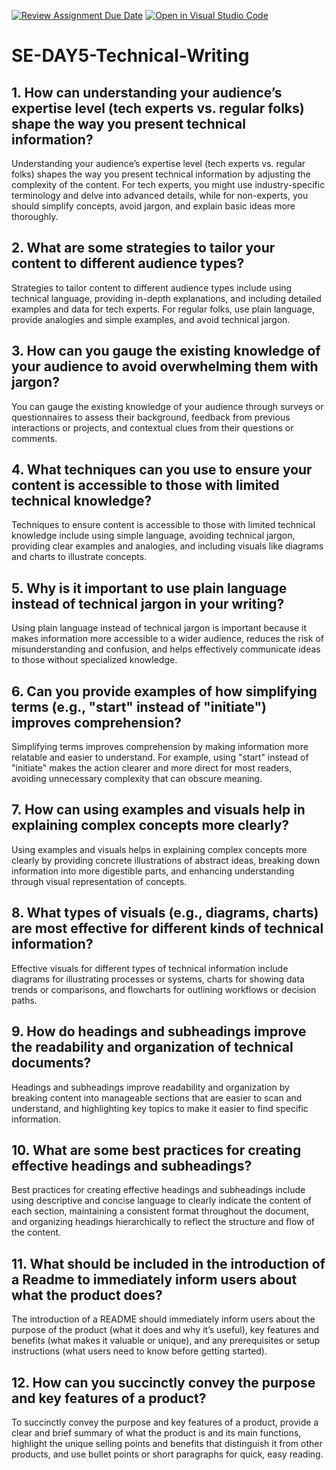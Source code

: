 [![Review Assignment Due Date](https://classroom.github.com/assets/deadline-readme-button-22041afd0340ce965d47ae6ef1cefeee28c7c493a6346c4f15d667ab976d596c.svg)](https://classroom.github.com/a/zsAR-pyY)
[![Open in Visual Studio Code](https://classroom.github.com/assets/open-in-vscode-2e0aaae1b6195c2367325f4f02e2d04e9abb55f0b24a779b69b11b9e10269abc.svg)](https://classroom.github.com/online_ide?assignment_repo_id=15850923&assignment_repo_type=AssignmentRepo)
# SE-DAY5-Technical-Writing
## 1. How can understanding your audience’s expertise level (tech experts vs. regular folks) shape the way you present technical information?
Understanding your audience’s expertise level (tech experts vs. regular folks) shapes the way you present technical information by adjusting the complexity of the content. For tech experts, you might use industry-specific terminology and delve into advanced details, while for non-experts, you should simplify concepts, avoid jargon, and explain basic ideas more thoroughly.
## 2. What are some strategies to tailor your content to different audience types?
Strategies to tailor content to different audience types include using technical language, providing in-depth explanations, and including detailed examples and data for tech experts. For regular folks, use plain language, provide analogies and simple examples, and avoid technical jargon.
## 3. How can you gauge the existing knowledge of your audience to avoid overwhelming them with jargon?
You can gauge the existing knowledge of your audience through surveys or questionnaires to assess their background, feedback from previous interactions or projects, and contextual clues from their questions or comments.
## 4. What techniques can you use to ensure your content is accessible to those with limited technical knowledge?
Techniques to ensure content is accessible to those with limited technical knowledge include using simple language, avoiding technical jargon, providing clear examples and analogies, and including visuals like diagrams and charts to illustrate concepts.
## 5. Why is it important to use plain language instead of technical jargon in your writing?
Using plain language instead of technical jargon is important because it makes information more accessible to a wider audience, reduces the risk of misunderstanding and confusion, and helps effectively communicate ideas to those without specialized knowledge.
## 6. Can you provide examples of how simplifying terms (e.g., "start" instead of "initiate") improves comprehension?
Simplifying terms improves comprehension by making information more relatable and easier to understand. For example, using "start" instead of "initiate" makes the action clearer and more direct for most readers, avoiding unnecessary complexity that can obscure meaning.
## 7. How can using examples and visuals help in explaining complex concepts more clearly?
Using examples and visuals helps in explaining complex concepts more clearly by providing concrete illustrations of abstract ideas, breaking down information into more digestible parts, and enhancing understanding through visual representation of concepts.
## 8. What types of visuals (e.g., diagrams, charts) are most effective for different kinds of technical information?
Effective visuals for different types of technical information include diagrams for illustrating processes or systems, charts for showing data trends or comparisons, and flowcharts for outlining workflows or decision paths.
## 9. How do headings and subheadings improve the readability and organization of technical documents?
Headings and subheadings improve readability and organization by breaking content into manageable sections that are easier to scan and understand, and highlighting key topics to make it easier to find specific information.
## 10. What are some best practices for creating effective headings and subheadings?
Best practices for creating effective headings and subheadings include using descriptive and concise language to clearly indicate the content of each section, maintaining a consistent format throughout the document, and organizing headings hierarchically to reflect the structure and flow of the content.
## 11. What should be included in the introduction of a Readme to immediately inform users about what the product does?
The introduction of a README should immediately inform users about the purpose of the product (what it does and why it’s useful), key features and benefits (what makes it valuable or unique), and any prerequisites or setup instructions (what users need to know before getting started).
## 12. How can you succinctly convey the purpose and key features of a product?
To succinctly convey the purpose and key features of a product, provide a clear and brief summary of what the product is and its main functions, highlight the unique selling points and benefits that distinguish it from other products, and use bullet points or short paragraphs for quick, easy reading.
